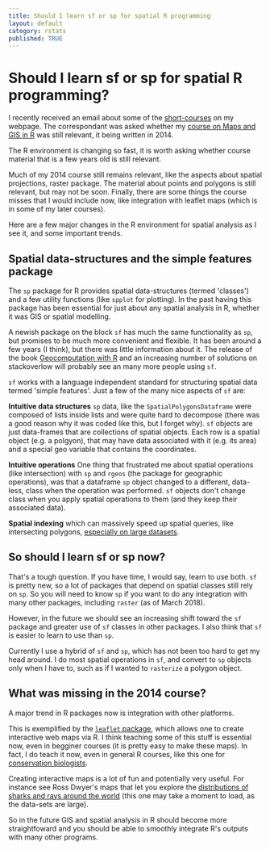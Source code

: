 ```yaml
---
title: Should I learn sf or sp for spatial R programming
layout: default
category: rstats
published: TRUE
---
```


# Should I learn sf or sp for spatial R programming?

I recently received an email about some of the [short-courses](http://www.seascapemodels.org/code.html#) on my webpage. The correspondant was asked whether my [course on Maps and GIS in R](http://www.seascapemodels.org/rstats/rspatial/2015/06/22/R_Spatial_course.html) was still relevant, it being written in 2014.

The R environment is changing so fast, it is worth asking whether course material that is a few years old is still relevant.

Much of my 2014 course still remains relevant, like the aspects about spatial projections, raster package. The material about points and polygons is still relevant, but may not be soon. Finally, there are some things the course misses that I would include now, like integration with leaflet maps (which is in some of my later courses).

Here are a few major changes in the R environment for spatial analysis as I see it, and some important trends.

## Spatial data-structures and the simple features package

The `sp` package for R provides spatial data-structures (termed 'classes') and a few utility functions (like `spplot` for plotting). In the past having this package has been essential for just about any spatial analysis in R, whether it was GIS or spatial modelling.

A newish package on the block `sf` has much the same functionality as `sp`, but promises to be much more convenient and flexible. It has been around a few years (I think), but there was little information about it. The release of the book [Geocomputation with R](https://geocompr.robinlovelace.net/) and an increasing number of solutions on stackoverlow will probably see an many more people using `sf`.

`sf` works with a language independent standard for structuring spatial data termed 'simple features'. Just a few of the many nice aspects of `sf` are:

**Intuitive data structures** `sp` data, like the `SpatialPolygonsDataframe` were composed of lists inside lists and were quite hard to decompose (there was a good reason why it was coded like this, but I forget why).  `sf` objects are just data-frames that are collections of spatial objects. Each row is a spatial object (e.g. a polgyon), that may have data associated with it (e.g. its area) and a special geo variable that contains the coordinates.

**Intuitive operations** One thing that frustrated me about spatial operations (like intersection) with `sp` and `rgeos` (the package for geographic operations), was that a dataframe `sp` object changed to a different, data-less, class when the operation was performed. `sf` objects don't change class when you apply spatial operations to them (and they keep their associated data).

**Spatial indexing** which can massively speed up spatial queries, like intersecting polygons, [especially on large datasets](https://www.r-spatial.org/r/2017/06/22/spatial-index.html).

## So should I learn sf or sp now?

That's a tough question. If you have time, I would say, learn to use both. `sf` is pretty new, so a lot of packages that depend on spatial classes still rely on `sp`. So you will need to know `sp` if you want to do any integration with many other packages, including `raster` (as of March 2018).

However, in the future we should see an increasing shift toward the `sf` package and greater use of `sf` classes in other packages. I also think that `sf` is easier to learn to use than `sp`.

Currently I use a hybrid of `sf` and `sp`, which has not been too hard to get my head around. I do most spatial operations in `sf`, and convert to `sp` objects only when I have to, such as if I wanted to `rasterize` a polygon object.

## What was missing in the 2014 course?

A major trend in R packages now is integration with other platforms.

 This is exemplified by the [`leaflet` package](https://rstudio.github.io/leaflet/), which allows one to create interactive web maps via R. I think teaching some of this stuff is essential now, even in begginer courses (it is pretty easy to make these maps). In fact, I do teach it now, even in general R courses, like this one for [conservation biologists](http://www.seascapemodels.org/data/Conservation_R.html).

Creating interactive maps is a lot of fun and potentially very useful. For instance see Ross Dwyer's maps that let you explore the [distributions of sharks and rays around the world](https://rossdwyer.shinyapps.io/sharkray_mpa/) (this one may take a moment to load, as the data-sets are large).

So in the future GIS and spatial analysis in R should become more straightfoward and you should be able to smoothly integrate R's outputs with many other programs. 




